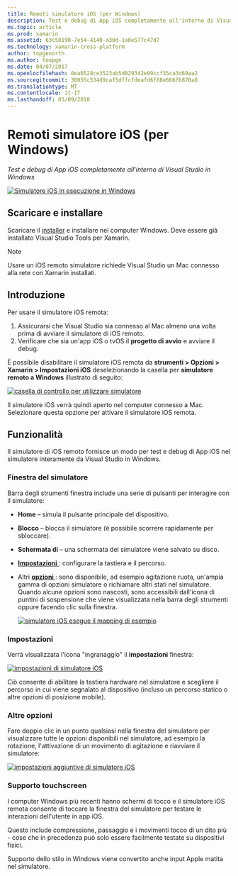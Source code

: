 ```yaml
---
title: Remoti simulatore iOS (per Windows)
description: Test e debug di App iOS completamente all'interno di Visual Studio in Windows
ms.topic: article
ms.prod: xamarin
ms.assetid: 63c50190-7e54-4140-a30d-1a0e577c47d7
ms.technology: xamarin-cross-platform
author: topgenorth
ms.author: toopge
ms.date: 04/07/2017
ms.openlocfilehash: 0ea6528ce3523ab5d829342e99ccf35ca3d69aa2
ms.sourcegitcommit: 30055c534d9caf5dffcfdeafd6f08e666fb870a8
ms.translationtype: MT
ms.contentlocale: it-IT
ms.lasthandoff: 03/09/2018
---
```

# <a name="remoted-ios-simulator-for-windows"></a>Remoti simulatore iOS (per Windows)

_Test e debug di App iOS completamente all'interno di Visual Studio in Windows_

[![](ios-simulator-images/hero-sml.png "Simulatore iOS in esecuzione in Windows")](ios-simulator-images/hero.png#lightbox)

## <a name="download-and-install"></a>Scaricare e installare

Scaricare il [installer](https://dl.xamarin.com/xamarin-simulator/Xamarin.Simulator.Installer.msi) e installare nel computer Windows. Deve essere già installato Visual Studio Tools per Xamarin.

> [!NOTE]
> Usare un iOS remoto simulatore richiede Visual Studio un Mac connesso alla rete con Xamarin installati.

## <a name="getting-started"></a>Introduzione

Per usare il simulatore iOS remota:

1. Assicurarsi che Visual Studio sia connesso al Mac almeno una volta prima di avviare il simulatore di iOS remoto.
2. Verificare che sia un'app iOS o tvOS il **progetto di avvio** e avviare il debug.

È possibile disabilitare il simulatore iOS remota da **strumenti > Opzioni > Xamarin > Impostazioni iOS** deselezionando la casella per **simulatore remoto a Windows** illustrato di seguito:

[![](ios-simulator-images/options-sml.png "casella di controllo per utilizzare simulatore")](ios-simulator-images/options.png#lightbox)

Il simulatore iOS verrà quindi aperto nel computer connesso a Mac. Selezionare questa opzione per attivare il simulatore iOS remota.

## <a name="features"></a>Funzionalità

Il simulatore di iOS remoto fornisce un modo per test e debug di App iOS nel simulatore interamente da Visual Studio in Windows.

### <a name="simulator-window"></a>Finestra del simulatore

Barra degli strumenti finestra include una serie di pulsanti per interagire con il simulatore:

- **Home** – simula il pulsante principale del dispositivo.
- **Blocco** – blocca il simulatore (è possibile scorrere rapidamente per sbloccare).
- **Schermata di** – una schermata del simulatore viene salvato su disco.
- [**Impostazioni** ](#settings) : configurare la tastiera e il percorso.
 - Altri [ **opzioni** ](#options) : sono disponibile, ad esempio agitazione ruota, un'ampia gamma di opzioni simulatore o richiamare altri stati nel simulatore. Quando alcune opzioni sono nascosti, sono accessibili dall'icona di puntini di sospensione che viene visualizzata nella barra degli strumenti oppure facendo clic sulla finestra.

    [![](ios-simulator-images/maps-app-sml.png "simulatore iOS esegue il mapping di esempio")](ios-simulator-images/maps-app.png#lightbox)


### <a name="settings"></a>Impostazioni

Verrà visualizzata l'icona "ingranaggio" il **impostazioni** finestra:

[![](ios-simulator-images/settings-sml.png "impostazioni di simulatore iOS")](ios-simulator-images/settings.png#lightbox)

Ciò consente di abilitare la tastiera hardware nel simulatore e scegliere il percorso in cui viene segnalato al dispositivo (incluso un percorso statico o altre opzioni di posizione mobile).



### <a name="other-options"></a>Altre opzioni

Fare doppio clic in un punto qualsiasi nella finestra del simulatore per visualizzare tutte le opzioni disponibili nel simulatore, ad esempio la rotazione, l'attivazione di un movimento di agitazione e riavviare il simulatore:

[![](ios-simulator-images/more-sml.png "impostazioni aggiuntive di simulatore iOS")](ios-simulator-images/more.png#lightbox)

### <a name="touchscreen-support"></a>Supporto touchscreen

I computer Windows più recenti hanno schermi di tocco e il simulatore iOS remota consente di toccare la finestra del simulatore per testare le interazioni dell'utente in app iOS.

Questo include compressione, passaggio e i movimenti tocco di un dito più - cose che in precedenza può solo essere facilmente testate su dispositivi fisici.

Supporto dello stilo in Windows viene convertito anche input Apple matita nel simulatore.

<!--
<a name="knownissues" />

# Known Issues

 - Apple Watch devices may show in the Visual Studio device list, but are not yet supported.
 - Launching in **Release** mode may also start Apple’s simulator on the networked Mac.
 - Closing the remote iOS Simulator on Windows will not immediately stop debugging in Visual Studio. Stop debugging manually from the menu or the red button.
 - Opening too many different simulators simultaneously will produce unexpected results.
 - Exception of type `Foundation.NSErrorException` may be thrown while launching Simulators. Workaround is to kill csproxy (server process) on the Mac host and re-deploy to the simulator.
 - Performance may be slower when using Xcode 8
-->
